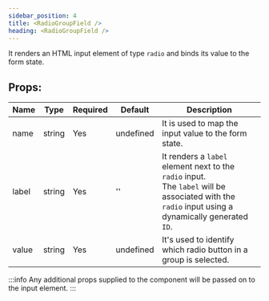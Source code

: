 ```yaml
---
sidebar_position: 4
title: <RadioGroupField />
heading: <RadioGroupField />
---
```


It renders an HTML input element of type `radio` and binds its value to the form state.

## Props:

| Name  | Type   | Required | Default   | Description                                                                                                                                        |
| ----- | ------ | -------- | --------- | -------------------------------------------------------------------------------------------------------------------------------------------------- |
| name  | string | Yes      | undefined | It is used to map the input value to the form state.                                                                                               |
| label | string | Yes      | ''        | It renders a `label` element next to the `radio` input. <br />The `label` will be associated with the `radio` input using a dynamically generated `ID`. |
| value | string | Yes      | undefined | It's used to identify which radio button in a group is selected.                                                                                   |

:::info
Any additional props supplied to the component will be passed on to the input element.
:::
